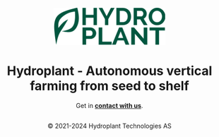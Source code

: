 <p align="center">
<a href="https://hydroplant.no">
  <img src="https://github.com/hydroplantno/.github/blob/main/images/appico.png" style="width:50%"/></p></a>
  <h1 align="center">Hydroplant - Autonomous vertical farming from seed to shelf</h1>
  
<p align="center">
Get in <b><a href="https://www.hydroplant.no/contact-us">contact with us</a></b>.
</p>

## 
<p align="center">&copy 2021-2024 Hydroplant Technologies AS</p>
